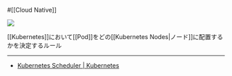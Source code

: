 #[[Cloud Native]]

![](https://github.com/kubernetes/community/raw/master/icons/png/control_plane_components/labeled/sched-128.png)

[[Kubernetes]]において[[Pod]]をどの[[Kubernetes Nodes|ノード]]に配置するかを決定するルール

---

- [Kubernetes Scheduler | Kubernetes](https://kubernetes.io/docs/concepts/scheduling-eviction/kube-scheduler/)